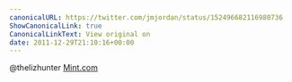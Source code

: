 ```yaml
---
canonicalURL: https://twitter.com/jmjordan/status/152496682116980736
ShowCanonicalLink: true
CanonicalLinkText: View original on
date: 2011-12-29T21:10:16+00:00
---
```

@thelizhunter [Mint.com](http://Mint.com)
